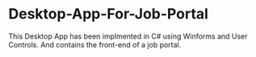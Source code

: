 # Desktop-App-For-Job-Portal

This Desktop App has been implmented in C# using Winforms and User Controls. And contains the front-end of a job portal.

